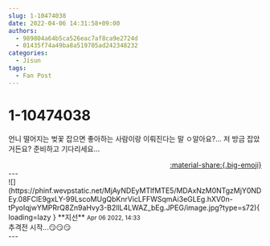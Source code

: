 ```yaml
---
slug: 1-10474038
date: 2022-04-06 14:31:58+09:00
authors:
  - 989804a64b5ca526eac7af8ca9e2724d
  - 01435f74a49ba8a519705ad242348232
categories:
  - Jisun
tags:
  - Fan Post
---
```


# 1-10474038

<div class="post-container" markdown="1">
<div class="content-container md-sidebar__scrollwrap" markdown="1">

언니 떨어지는 벚꽃 잡으면 좋아하는 사람이랑 이뤄진다는 말 ㅇ알아요?... 저 방금 잡았거든요? 준비하고 기다리세요... 

</div>
</div>

<div style="text-align: right;" markdown="1">
<a href="https://weverse.io/fromis9/fanpost/1-10474038" style="text-align: right;">:material-share:{.big-emoji}</a>
</div>
---

<div class="comments-container md-sidebar__scrollwrap" markdown="1">
<div class="comment" markdown="1">
<div class='id-container' markdown="1">
![](https://phinf.wevpstatic.net/MjAyNDEyMTlfMTE5/MDAxNzM0NTgzMjY0NDEy.08FClE9gxLY-99LscoMUgQbKnrVicLFFWSqmAi3eGLEg.hXV0n-tPyoIqjwYMPRrQ8Zn9aHvy3-B2llL4LWAZ_bEg.JPEG/image.jpg?type=s72){ loading=lazy }
**<span class="artist">지선</span>** <small>Apr 06 2022, 14:33</small><br>
</div>
<div class='comment-body' markdown="1">
추격전 시작...😏😏😏
</div>
</div>
</div>
---
